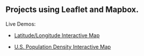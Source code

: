 ## Projects using Leaflet and Mapbox.

Live Demos:

- <a href="https://dhagquist.github.io/Leaflet/latlng.html" target="_blank">Latitude/Longitude Interactive Map</a>
  
- <a href="https://dhagquist.github.io/Leaflet/us_popden_state_interactive.html" target="_blank">U.S. Population Density Interactive Map</a>
